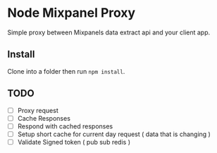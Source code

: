 # Node Mixpanel Proxy

Simple proxy between Mixpanels data extract api and your client app.

## Install 

Clone into a folder then run `npm install`.

## TODO

- [ ] Proxy request
- [ ] Cache Responses
- [ ] Respond with cached responses
- [ ] Setup short cache for current day request ( data that is changing )
- [ ] Validate Signed token ( pub sub redis )
